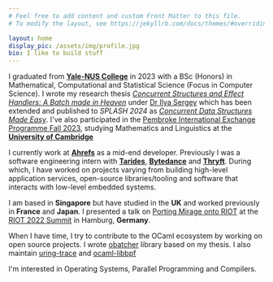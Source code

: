 ```yaml
---
# Feel free to add content and custom Front Matter to this file.
# To modify the layout, see https://jekyllrb.com/docs/themes/#overriding-theme-defaults

layout: home
display_pic: /assets/img/profile.jpg
bio: I like to build stuff
---
```


I graduated from [**Yale-NUS College**](https://www.yale-nus.edu.sg/)
in 2023 with a BSc (Honors) in Mathematical, Computational and
Statistical Science (Focus in Computer Science). I wrote my research
thesis [*Concurrent Structures and Effect Handlers: A Batch made in
Heaven*](/assets/pdf/Koon-Wen-Lee-Capstone.pdf) under [Dr Ilya
Sergey](https://ilyasergey.net/) which has been extended and published
to *SPLASH 2024* as [*Concurrent Data Structures Made
Easy*](/assets/pdf/concurrent-structures-made-easy.pdf). I've also
participated in the [Pembroke International Exchange Programme Fall
2023](https://www.pem.cam.ac.uk/international-programmes), studying
Mathematics and Linguistics at the [**University of
Cambridge**](https://www.cam.ac.uk/)

I currently work at [**Ahrefs**](https://ahrefs.com/) as a mid-end
developer. Previously I was a software engineering intern with
[**Tarides**](https://tarides.com/),
[**Bytedance**](https://www.bytedance.com/en/) and
[**Thryft**](https://thryft.asia/). During which, I have worked on
projects varying from building high-level application services,
open-source libraries/tooling and software that interacts with
low-level embedded systems.

I am based in **Singapore** but have studied in the **UK** and worked
previously in **France** and **Japan**. I presented a talk on [Porting
Mirage onto RIOT](https://www.youtube.com/watch?v=xeejZO7A9Lw) at the
[RIOT 2022 Summit](https://summit.riot-os.org/2022/) in Hamburg,
**Germany**.

When I have time, I try to contribute to the OCaml ecosystem by
working on open source projects. I wrote
[obatcher](https://github.com/koonwen/obatcher/) library based on my
thesis. I also maintain
[uring-trace](https://github.com/ocaml-multicore/uring-trace/) and
[ocaml-libbpf](https://github.com/koonwen/ocaml-libbpf/)

I'm interested in Operating Systems, Parallel Programming and
Compilers.
